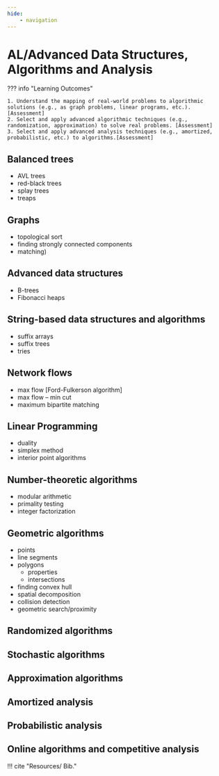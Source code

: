 ```yaml
---
hide:
    - navigation
---
```

# AL/Advanced Data Structures, Algorithms and Analysis

??? info "Learning Outcomes"
    
    1. Understand the mapping of real-world problems to algorithmic solutions (e.g., as graph problems, linear programs, etc.). [Assessment]
    2. Select and apply advanced algorithmic techniques (e.g., randomization, approximation) to solve real problems. [Assessment]
    3. Select and apply advanced analysis techniques (e.g., amortized, probabilistic, etc.) to algorithms.[Assessment]  

## Balanced trees 

- AVL trees
- red-black trees
- splay trees
- treaps

## Graphs 

- topological sort
- finding strongly connected components
- matching)

## Advanced data structures 

- B-trees
- Fibonacci heaps

## String-based data structures and algorithms 

- suffix arrays
- suffix trees
- tries

## Network flows 

- max flow [Ford-Fulkerson algorithm]
- max flow – min cut
- maximum bipartite matching

## Linear Programming 

- duality
- simplex method
- interior point algorithms

## Number-theoretic algorithms 

- modular arithmetic
- primality testing
- integer factorization

## Geometric algorithms 

- points
- line segments
- polygons
    - properties
    - intersections
- finding convex hull
- spatial decomposition
- collision detection
- geometric search/proximity

## Randomized algorithms

## Stochastic algorithms

## Approximation algorithms

## Amortized analysis

## Probabilistic analysis

## Online algorithms and competitive analysis

!!! cite "Resources/ Bib."
